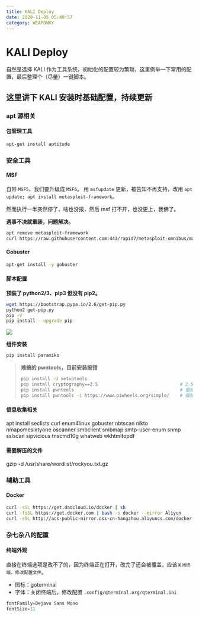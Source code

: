 ```yaml
---
title: KALI Deploy
date: 2020-11-05 05:40:57
category: WEAPONRY
---
```


# KALI Deploy

自然是选择 KALI 作为工具系统，初始化的配置较为繁琐，这里例举一下常用的配置，最后整理个（尽量）一键脚本。

## 这里讲下 KALI 安装时基础配置，持续更新

### apt 源相关

#### 包管理工具
``` bash
apt-get install aptitude 
```

### 安全工具

#### MSF
自带 `MSF5`，我们要升级成 `MSF6`。
用 `msfupdate` 更新，被告知不再支持，改用 `apt update; apt install metasploit-framework`。

然而执行一半突然停了，啥也没报，然后 msf 打不开，也没更上，我佛了。

**遇事不决就重装，问题解决。**
``` bash
apt remove metasploit-framework
curl https://raw.githubusercontent.com:443/rapid7/metasploit-omnibus/master/config/templates/metasploit-framework-wrappers/msfupdate.erb > msfinstall && chmod 755 msfinstall && ./msfinstall
```

#### Gobuster
``` bash
apt-get install -y gobuster
```

#### 脚本配置
**预装了 python2/3、pip3 但没有 pip2。**
``` bash
wget https://bootstrap.pypa.io/2.6/get-pip.py
python2 get-pip.py
pip -V
pip install --upgrade pip
```
![](./2.png)

**组件安装**
``` bash
pip install paramiko
```
> **难搞的 pwntools，目前安装报错**
> ``` bash
> pip install -U setuptools
> pip install cryptography==2.5                               # 2.5 适配当时安装的版本，按理说越高越好
> pip install pwntools                                        # 报错
> pip install pwntools -i https://www.piwheels.org/simple/    # 报错
> ```

#### 信息收集相关
apt install seclists curl enum4linux gobuster nbtscan nikto nmapomesixtyone oscanner smbclient smbmap smtp-user-enum snmp sslscan sipvicious tnscmd10g whatweb wkhtmltopdf

#### 需要解压的文件
gzip -d /usr/share/wordlist/rockyou.txt.gz

### 辅助工具
#### Docker
``` bash
curl -sSL https://get.daocloud.io/docker | sh                           # 国内 daocloud
curl -fsSL https://get.docker.com | bash -s docker --mirror Aliyun      # 官方
curl -sSL http://acs-public-mirror.oss-cn-hangzhou.aliyuncs.com/docker-engine/internet | sh -   # 阿里云
```

### 杂七杂八的配置

#### 终端外观
直接在终端选项是改不了的，因为终端正在打开，改完了还会被覆盖，应该`关闭终端，修改配置文件`。
- 图标：goterminal
- 字体：关闭终端后，修改配置 `.config/qterminal.org/qterminal.ini`
``` java
fontFamily=Dejavu Sans Mono
fontSize=11
```

